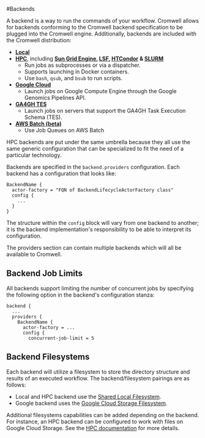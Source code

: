 #Backends

A backend is a way to run the commands of your workflow. Cromwell allows for backends conforming to
the Cromwell backend specification to be plugged into the Cromwell engine. Additionally, backends are included with the
Cromwell distribution:

* **[Local](Local)**
* **[HPC](HPC)**, including **[Sun Grid Engine](SGE), [LSF](LSF), [HTCondor](HTcondor) & [SLURM](SLURM)** 
    * Run jobs as subprocesses or via a dispatcher.
    * Supports launching in Docker containers.
    * Use `bash`, `qsub`, and `bsub` to run scripts.
* **[Google Cloud](Google)** 
    * Launch jobs on Google Compute Engine through the Google Genomics Pipelines API.
* **[GA4GH TES](TES)** 
    * Launch jobs on servers that support the GA4GH Task Execution Schema (TES).
* **[AWS Batch (beta)](AWS.md)**
    * Use Job Queues on AWS Batch

HPC backends are put under the same umbrella because they all use the same generic configuration that can be specialized to fit the need of a particular technology.

Backends are specified in the `backend.providers` configuration. Each backend has a configuration that looks like:

```hocon
BackendName {
  actor-factory = "FQN of BackendLifecycleActorFactory class"
  config {
    ...
  }
}
```

The structure within the `config` block will vary from one backend to another; it is the backend implementation's responsibility
to be able to interpret its configuration.

The providers section can contain multiple backends which will all be available to Cromwell.

## Backend Job Limits

All backends support limiting the number of concurrent jobs by specifying the following option in the backend's configuration
stanza:

```
backend {
  ...
  providers {
    BackendName {
      actor-factory = ...
      config {
        concurrent-job-limit = 5
```

## Backend Filesystems

Each backend will utilize a filesystem to store the directory structure and results of an executed workflow.
The backend/filesystem pairings are as follows:

* Local and HPC backend use the [Shared Local Filesystem](HPC/#filesystems).
* Google backend uses the [Google Cloud Storage Filesystem](Google/#google-cloud-storage-filesystem).

Additional filesystems capabilities can be added depending on the backend.
For instance, an HPC backend can be configured to work with files on Google Cloud Storage. See the [HPC documentation](HPC) for more details.
